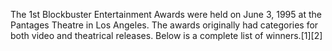 The 1st Blockbuster Entertainment Awards were held on June 3, 1995 at the Pantages Theatre in Los Angeles. The awards originally had categories for both video and theatrical releases. Below is a complete list of winners.[1][2]
